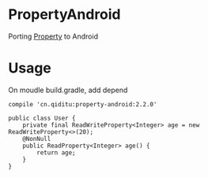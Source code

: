 # PropertyAndroid
Porting [Property](https://github.com/chen3/Property) to Android

# Usage
On moudle build.gradle, add depend
```
compile 'cn.qiditu:property-android:2.2.0'
```

```
public class User {
    private final ReadWriteProperty<Integer> age = new ReadWriteProperty<>(20);
    @NonNull
    public ReadProperty<Integer> age() {
        return age;
    }
}
```
